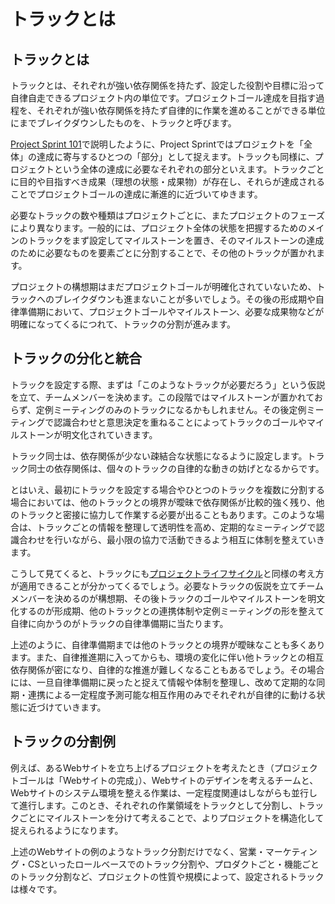 # トラックとは

## トラックとは

トラックとは、それぞれが強い依存関係を持たず、設定した役割や目標に沿って自律自走できるプロジェクト内の単位です。プロジェクトゴール達成を目指す過程を、それぞれが強い依存関係を持たず自律的に作業を進めることができる単位にまでブレイクダウンしたものを、トラックと呼びます。

[Project Sprint 101](101.md)で説明したように、Project Sprintではプロジェクトを「全体」の達成に寄与するひとつの「部分」として捉えます。トラックも同様に、プロジェクトという全体の達成に必要なそれぞれの部分といえます。トラックごとに目的や目指すべき成果（理想の状態・成果物）が存在し、それらが達成されることでプロジェクトゴールの達成に漸進的に近づいてゆきます。

必要なトラックの数や種類はプロジェクトごとに、またプロジェクトのフェーズにより異なります。一般的には、プロジェクト全体の状態を把握するためのメインのトラックをまず設定してマイルストーンを置き、そのマイルストーンの達成のために必要なものを要素ごとに分割することで、その他のトラックが置かれます。

プロジェクトの構想期はまだプロジェクトゴールが明確化されていないため、トラックへのブレイクダウンも進まないことが多いでしょう。その後の形成期や自律準備期において、プロジェクトゴールやマイルストーン、必要な成果物などが明確になってくるにつれて、トラックの分割が進みます。

## トラックの分化と統合

トラックを設定する際、まずは「このようなトラックが必要だろう」という仮説を立て、チームメンバーを決めます。この段階ではマイルストーンが置かれておらず、定例ミーティングのみのトラックになるかもしれません。その後定例ミーティングで認識合わせと意思決定を重ねることによってトラックのゴールやマイルストーンが明文化されていきます。

トラック同士は、依存関係が少ない疎結合な状態になるように設定します。トラック同士の依存関係は、個々のトラックの自律的な動きの妨げとなるからです。

とはいえ、最初にトラックを設定する場合やひとつのトラックを複数に分割する場合においては、他のトラックとの境界が曖昧で依存関係が比較的強く残り、他のトラックと密接に協力して作業する必要が出ることもあります。このような場合は、トラックごとの情報を整理して透明性を高め、定期的なミーティングで認識合わせを行いながら、最小限の協力で活動できるよう相互に体制を整えていきます。

こうして見てくると、トラックにも[プロジェクトライフサイクル](project_lifecycle.md)と同様の考え方が適用できることが分かってくるでしょう。必要なトラックの仮説を立てチームメンバーを決めるのが構想期、その後トラックのゴールやマイルストーンを明文化するのが形成期、他のトラックとの連携体制や定例ミーティングの形を整えて自律に向かうのがトラックの自律準備期に当たります。

上述のように、自律準備期までは他のトラックとの境界が曖昧なことも多くあります。また、自律推進期に入ってからも、環境の変化に伴い他トラックとの相互依存関係が密になり、自律的な推進が難しくなることもあるでしょう。その場合には、一旦自律準備期に戻ったと捉えて情報や体制を整理し、改めて定期的な同期・連携による一定程度予測可能な相互作用のみでそれぞれが自律的に動ける状態に近づけていきます。

## トラックの分割例

例えば、あるWebサイトを立ち上げるプロジェクトを考えたとき（プロジェクトゴールは「Webサイトの完成」）、Webサイトのデザインを考えるチームと、Webサイトのシステム環境を整える作業は、一定程度関連はしながらも並行して進行します。このとき、それぞれの作業領域をトラックとして分割し、トラックごとにマイルストーンを分けて考えることで、よりプロジェクトを構造化して捉えられるようになります。

上述のWebサイトの例のようなトラック分割だけでなく、営業・マーケティング・CSといったロールベースでのトラック分割や、プロダクトごと・機能ごとのトラック分割など、プロジェクトの性質や規模によって、設定されるトラックは様々です。
